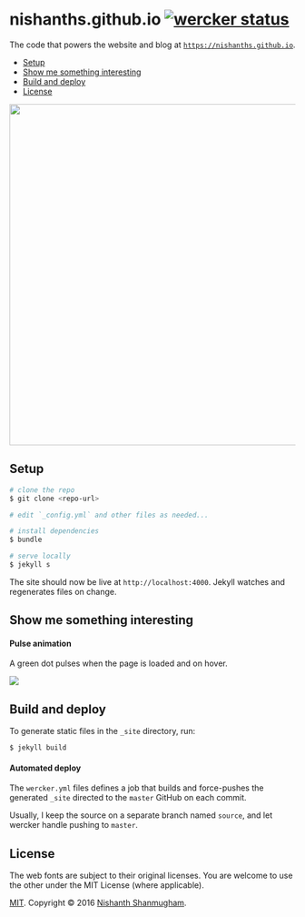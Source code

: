 # nishanths.github.io [![wercker status](https://app.wercker.com/status/fba89a110952058b1ed018f98722af1e/s/source "wercker status")](https://app.wercker.com/project/bykey/fba89a110952058b1ed018f98722af1e)

The code that powers the website and blog at [`https://nishanths.github.io`](https://nishanths.github.io).

* [Setup](#setup)
* [Show me something interesting](#show-me-something-interesting)
* [Build and deploy](#build-and-deploy)
* [License](#license)

<img src="http://cl.ly/0U142h3i003v/Screen%20Shot%202016-03-13%20at%2012.51.27%20PM.png" width=600>

## Setup


```bash
# clone the repo
$ git clone <repo-url>

# edit `_config.yml` and other files as needed...

# install dependencies
$ bundle

# serve locally
$ jekyll s
```

The site should now be live at `http://localhost:4000`. Jekyll watches and regenerates files on change.


## Show me something interesting


#### Pulse animation

A green dot pulses when the page is loaded and on hover.

![](http://cl.ly/3x2g3y3A0K37/pulse.gif)

## Build and deploy


To generate static files in the `_site` directory, run:

```
$ jekyll build
```

#### Automated deploy

The `wercker.yml` files defines a job that builds and force-pushes the generated `_site` directed to the `master` GitHub on each commit. 

Usually, I keep the source on a separate branch named `source`, and let wercker handle pushing to `master`.


## License

The web fonts are subject to their original licenses. You are welcome to use the other under the MIT License (where applicable). 

[MIT](https://nishanths.mit-license.org). Copyright © 2016 [Nishanth Shanmugham](https://github.com/nishanths).
